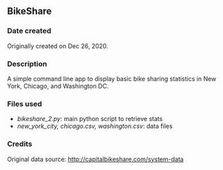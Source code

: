 ## BikeShare

### Date created
Originally created on Dec 26, 2020.

### Description
A simple command line app to display basic bike sharing statistics in New York, Chicago, and Washington DC.

### Files used
- *bikeshare_2.py*: main python script to retrieve stats
- *new_york_city, chicago.csv, washington.csv*: data files

### Credits
Original data source: http://capitalbikeshare.com/system-data